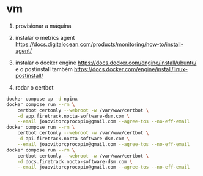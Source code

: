 # vm

1. provisionar a máquina

2. instalar o metrics agent <https://docs.digitalocean.com/products/monitoring/how-to/install-agent/>

3. instalar o docker engine <https://docs.docker.com/engine/install/ubuntu/> e o postinstall também <https://docs.docker.com/engine/install/linux-postinstall/>

4. rodar o certbot

```sh
docker compose up -d nginx
docker compose run --rm \
    certbot certonly --webroot -w /var/www/certbot \
    -d app.firetrack.nocta-software-dsm.com \
    --email joaovitorcprocopio@gmail.com --agree-tos --no-eff-email
docker compose run --rm \
    certbot certonly --webroot -w /var/www/certbot \
    -d api.firetrack.nocta-software-dsm.com \
    --email joaovitorcprocopio@gmail.com --agree-tos --no-eff-email
docker compose run --rm \
    certbot certonly --webroot -w /var/www/certbot \
    -d docs.firetrack.nocta-software-dsm.com \
    --email joaovitorcprocopio@gmail.com --agree-tos --no-eff-email
```
